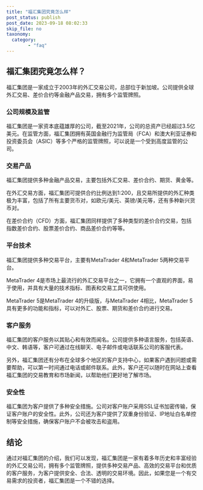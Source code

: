 ```yaml
---
title: "福汇集团究竟怎么样"
post_status: publish
post_date: 2023-09-18 08:02:33
skip_file: no
taxonomy:
  category:
        - "faq"
---
```


## 福汇集团究竟怎么样？

福汇集团是一家成立于2003年的外汇交易公司，总部位于新加坡。公司提供全球外汇交易、差价合约等金融产品交易，拥有多个监管牌照。

### 公司规模及监管

福汇集团是一家资本底蕴雄厚的公司，截至2021年，公司的总资产已经超过3.5亿美元。在监管方面，福汇集团拥有英国金融行为监管局（FCA）和澳大利亚证券和投资委员会（ASIC）等多个严格的监管牌照，可以说是一个受到高度监管的公司。

### 交易产品

福汇集团提供多种金融产品交易，主要包括外汇交易、差价合约、期货、黄金等。

在外汇交易方面，福汇集团可提供合约比例达到1:200，且交易所提供的外汇种类极为丰富，包括了所有主要货币对，如欧元/美元、英镑/美元等，还有多种新兴货币对。

在差价合约（CFD）方面，福汇集团同样提供了多种类型的差价合约交易，包括指数差价合约、股票差价合约、商品差价合约等等。

### 平台技术

福汇集团提供多种交易平台，主要有MetaTrader 4和MetaTrader 5两种交易平台。

MetaTrader 4是市场上最流行的外汇交易平台之一，它拥有一个直观的界面，易于使用，并具有大量的技术指标、图表和交易工具可供使用。

MetaTrader 5是MetaTrader 4的升级版，与MetaTrader 4相比，MetaTrader 5具有更多的功能和指标，可以对外汇、股票、期货和差价合约进行交易。

### 客户服务

福汇集团的客户服务以其贴心和有效而闻名。公司提供多种语言服务，包括英语、中文、韩语等，客户可通过在线聊天、电子邮件或电话联系公司的客服代表。

另外，福汇集团还有分布在全球多个地区的客户支持中心，如果客户遇到问题或需要帮助，可以第一时间通过电话或邮件联系。此外，客户还可以随时在网站上查看福汇集团的交易教育和市场新闻，以帮助他们更好地了解市场。

### 安全性

福汇集团为客户提供了多种安全措施。公司对客户账户采用SSL证书加密传输，保证客户账户的安全性。此外，公司还为客户提供了双重身份验证、IP地址白名单控制等安全措施，确保客户账户不会被攻击和盗用。

## 结论

通过对福汇集团的介绍，我们可以发现，福汇集团是一家有着多年历史和丰富经验的外汇交易公司，拥有多个监管牌照，提供多种交易产品、高效的交易平台和优质的客户服务，为客户提供安全、合法、透明的交易环境。因此，如果您是一个有交易需求的投资者，福汇集团是一个不错的选择。

